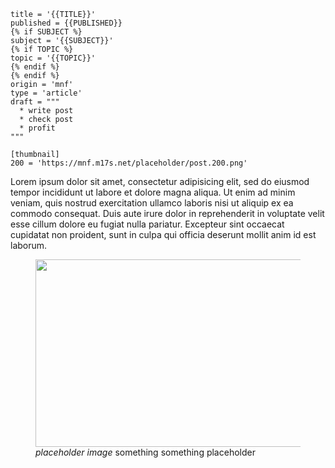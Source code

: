 ```
title = '{{TITLE}}'
published = {{PUBLISHED}}
{% if SUBJECT %}
subject = '{{SUBJECT}}'
{% if TOPIC %}
topic = '{{TOPIC}}'
{% endif %}
{% endif %}
origin = 'mnf'
type = 'article'
draft = """
  * write post
  * check post
  * profit
"""

[thumbnail]
200 = 'https://mnf.m17s.net/placeholder/post.200.png'
```

Lorem ipsum dolor sit amet, consectetur adipisicing elit, sed do eiusmod
tempor incididunt ut labore et dolore magna aliqua. Ut enim ad minim veniam,
quis nostrud exercitation ullamco laboris nisi ut aliquip ex ea commodo
consequat. Duis aute irure dolor in reprehenderit in voluptate velit esse
cillum dolore eu fugiat nulla pariatur. Excepteur sint occaecat cupidatat non
proident, sunt in culpa qui officia deserunt mollit anim id est laborum.


<figure>
  <a href='https://mnf.m17s.net/placeholder/post.1024.png'><img src='https://mnf.m17s.net/placeholder/post.480.png'
    width='480' height='300' alt=''></a>
  <figcaption>
    <i>placeholder image</i> something something placeholder
  </figcaption>
</figure>

